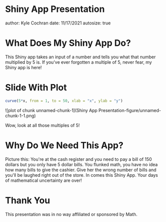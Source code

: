Shiny App Presentation
========================================================
author: Kyle Cochran
date: 11/17/2021
autosize: true

What Does My Shiny App Do?
========================================================

This Shiny app takes an input of a number and tells you what that number multiplied by 5 is. If you've ever forgotten a multiple of 5, never fear, my Shiny app is here!

Slide With Plot
========================================================


```r
curve(5*x, from = 1, to = 50, xlab = "x", ylab = "y")
```

![plot of chunk unnamed-chunk-1](Shiny App Presentation-figure/unnamed-chunk-1-1.png)

Wow, look at all those multiples of 5!

Why Do We Need This App?
========================================================

Picture this: You're at the cash register and you need to pay a bill of 150 dollars but you only have 5 dollar bills. You flunked math, you have no idea how many bills to give the cashier. Give her the wrong number of bills and you'll be laughed right out of the store. In comes this Shiny App. Your days of mathematical uncertainty are over!

Thank You
========================================================

This presentation was in no way affiliated or sponsored by Math.
